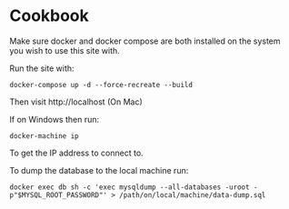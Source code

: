 # Cookbook

Make sure docker and docker compose are both installed on the system you wish to use this site with.

Run the site with:
```
docker-compose up -d --force-recreate --build
```

Then visit http://localhost (On Mac)

If on Windows then run:
```
docker-machine ip
```
To get the IP address to connect to.

To dump the database to the local machine run:
```
docker exec db sh -c 'exec mysqldump --all-databases -uroot -p"$MYSQL_ROOT_PASSWORD"' > /path/on/local/machine/data-dump.sql
```
